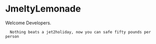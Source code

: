 # JmeltyLemonade
Welcome Developers.

      Nothing beats a jet2holiday, now you can safe fifty pounds per person
